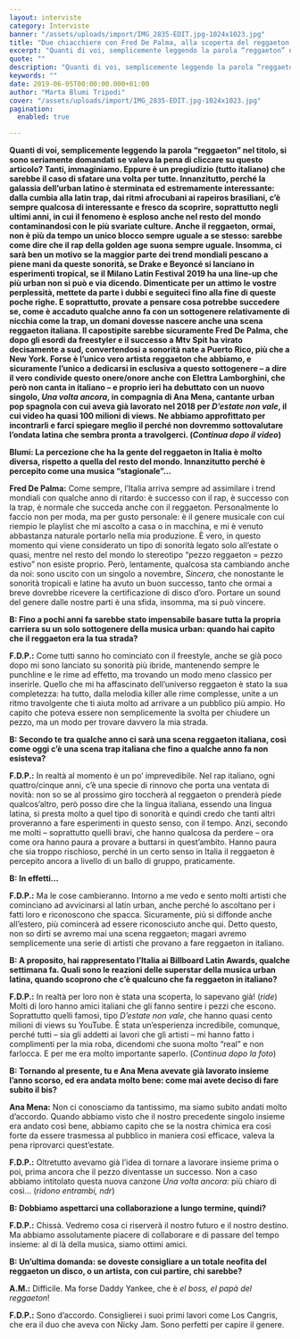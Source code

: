 ```yaml
---
layout: interviste
category: Interviste
banner: "/assets/uploads/import/IMG_2835-EDIT.jpg-1024x1023.jpg"
title: "Due chiacchiere con Fred De Palma, alla scoperta del reggaeton italiano"
excerpt: "Quanti di voi, semplicemente leggendo la parola “reggaeton” nel titolo, si sono seriamente domandati se valeva la pena di cliccare su questo articolo? Tanti, immaginiamo. Eppure è un pregiudizio (tutto italiano) che sarebbe il caso di sfatare una volta per tutte. Innanzitutto, perché la galassia dell’urban latino è sterminata ed estremamente interessante: dalla cumbia alla…"
quote: ""
description: "Quanti di voi, semplicemente leggendo la parola “reggaeton” nel titolo, si sono seriamente domandati se valeva la pena di cliccare su questo articolo? Tanti, immaginiamo. Eppure è un pregiudizio (tutto italiano) che sarebbe il caso di sfatare una volta per tutte. Innanzitutto, perché la galassia dell’urban latino è sterminata ed estremamente interessante: dalla cumbia alla…"
keywords: ""
date: 2019-06-05T00:00:00.000+01:00
author: "Marta Blumi Tripodi"
cover: "/assets/uploads/import/IMG_2835-EDIT.jpg-1024x1023.jpg"
pagination:
  enabled: true

---
```


**Quanti di voi, semplicemente leggendo la parola “reggaeton” nel titolo, si sono seriamente domandati se valeva la pena di cliccare su questo articolo? Tanti, immaginiamo. Eppure è un pregiudizio (tutto italiano) che sarebbe il caso di sfatare una volta per tutte. Innanzitutto, perché la galassia dell’urban latino è sterminata ed estremamente interessante: dalla cumbia alla latin trap, dai ritmi afrocubani ai rapeiros brasiliani, c’è sempre qualcosa di interessante e fresco da scoprire, soprattutto negli ultimi anni, in cui il fenomeno è esploso anche nel resto del mondo contaminandosi con le più svariate culture. Anche il reggaeton, ormai, non è più da tempo un unico blocco sempre uguale a se stesso: sarebbe come dire che il rap della golden age suona sempre uguale. Insomma, ci sarà ben un motivo se la maggior parte dei trend mondiali pescano a piene mani da queste sonorità, se Drake e Beyoncé si lanciano in esperimenti tropical, se il Milano Latin Festival 2019 ha una line-up che più urban non si può e via dicendo. Dimenticate per un attimo le vostre perplessità, mettete da parte i dubbi e seguiteci fino alla fine di queste poche righe. E soprattutto, provate a pensare cosa potrebbe succedere se, come è accaduto qualche anno fa con un sottogenere relativamente di nicchia come la trap, un domani dovesse nascere anche una scena reggaeton italiana. Il capostipite sarebbe sicuramente Fred De Palma, che dopo gli esordi da freestyler e il successo a Mtv Spit ha virato decisamente a sud, convertendosi a sonorità nate a Puerto Rico, più che a New York. Forse è l’unico vero artista reggaeton che abbiamo, e sicuramente l’unico a dedicarsi in esclusiva a questo sottogenere – a dire il vero condivide questo onere/onore anche con Elettra Lamborghini, che però non canta in italiano – e proprio ieri ha debuttato con un nuovo singolo, _Una volta ancora_, in compagnia di Ana Mena, cantante urban pop spagnola con cui aveva già lavorato nel 2018 per _D’estate non vale_, il cui video ha quasi 100 milioni di views. Ne abbiamo approfittato per incontrarli e farci spiegare meglio il perché non dovremmo sottovalutare l’ondata latina che sembra pronta a travolgerci. (_Continua dopo il video_)**

**Blumi: La percezione che ha la gente del reggaeton in Italia è molto diversa, rispetto a quella del resto del mondo. Innanzitutto perché è percepito come una musica “stagionale”…**

**Fred De Palma:** Come sempre, l’Italia arriva sempre ad assimilare i trend mondiali con qualche anno di ritardo: è successo con il rap, è successo con la trap, è normale che succeda anche con il reggaeton. Personalmente lo faccio non per moda, ma per gusto personale: è il genere musicale con cui riempio le playlist che mi ascolto a casa o in macchina, e mi è venuto abbastanza naturale portarlo nella mia produzione. È vero, in questo momento qui viene considerato un tipo di sonorità legato solo all’estate o quasi, mentre nel resto del mondo lo stereotipo “pezzo reggaeton = pezzo estivo” non esiste proprio. Però, lentamente, qualcosa sta cambiando anche da noi: sono uscito con un singolo a novembre, _Sincera_, che nonostante le sonorità tropicali e latine ha avuto un buon successo, tanto che ormai a breve dovrebbe ricevere la certificazione di disco d’oro. Portare un sound del genere dalle nostre parti è una sfida, insomma, ma si può vincere.

**B: Fino a pochi anni fa sarebbe stato impensabile basare tutta la propria carriera su un solo sottogenere della musica urban: quando hai capito che il reggaeton era la tua strada?**

**F.D.P.:** Come tutti sanno ho cominciato con il freestyle, anche se già poco dopo mi sono lanciato su sonorità più ibride, mantenendo sempre le punchline e le rime ad effetto, ma trovando un modo meno classico per inserirle. Quello che mi ha affascinato dell’universo reggaeton è stato la sua completezza: ha tutto, dalla melodia killer alle rime complesse, unite a un ritmo travolgente che ti aiuta molto ad arrivare a un pubblico più ampio. Ho capito che poteva essere non semplicemente la svolta per chiudere un pezzo, ma un modo per trovare davvero la mia strada.

**B: Secondo te tra qualche anno ci sarà una scena reggaeton italiana, così come oggi c’è una scena trap italiana che fino a qualche anno fa non esisteva?**

**F.D.P.:** In realtà al momento è un po’ imprevedibile. Nel rap italiano, ogni quattro/cinque anni, c’è una specie di rinnovo che porta una ventata di novità: non so se al prossimo giro toccherà al reggaeton o prenderà piede qualcos’altro, però posso dire che la lingua italiana, essendo una lingua latina, si presta molto a quel tipo di sonorità e quindi credo che tanti altri proveranno a fare esperimenti in questo senso, con il tempo. Anzi, secondo me molti – soprattutto quelli bravi, che hanno qualcosa da perdere – ora come ora hanno paura a provare a buttarsi in quest’ambito. Hanno paura che sia troppo rischioso, perché in un certo senso in Italia il reggaeton è percepito ancora a livello di un ballo di gruppo, praticamente.

**B: In effetti…**

**F.D.P.:** Ma le cose cambieranno. Intorno a me vedo e sento molti artisti che cominciano ad avvicinarsi al latin urban, anche perché lo ascoltano per i fatti loro e riconoscono che spacca. Sicuramente, più si diffonde anche all’estero, più comincerà ad essere riconosciuto anche qui. Detto questo, non so dirti se avremo mai una scena reggaeton; magari avremo semplicemente una serie di artisti che provano a fare reggaeton in italiano.

**B: A proposito, hai rappresentato l’Italia ai Billboard Latin Awards, qualche settimana fa. Quali sono le reazioni delle superstar della musica urban latina, quando scoprono che c’è qualcuno che fa reggaeton in italiano?**

**F.D.P.:** In realtà per loro non è stata una scoperta, lo sapevano già! (_ride_) Molti di loro hanno amici italiani che gli fanno sentire i pezzi che escono. Soprattutto quelli famosi, tipo _D’estate non vale_, che hanno quasi cento milioni di views su YouTube. È stata un’esperienza incredibile, comunque, perché tutti – sia gli addetti ai lavori che gli artisti – mi hanno fatto i complimenti per la mia roba, dicendomi che suona molto “real” e non farlocca. E per me era molto importante saperlo. (_Continua dopo la foto_)

**B: Tornando al presente, tu e Ana Mena avevate già lavorato insieme l’anno scorso, ed era andata molto bene: come mai avete deciso di fare subito il bis?**

**Ana Mena:** Non ci conosciamo da tantissimo, ma siamo subito andati molto d’accordo. Quando abbiamo visto che il nostro precedente singolo insieme era andato così bene, abbiamo capito che se la nostra chimica era così forte da essere trasmessa al pubblico in maniera così efficace, valeva la pena riprovarci quest’estate.

**F.D.P.:** Oltretutto avevamo già l’idea di tornare a lavorare insieme prima o poi, prima ancora che il pezzo diventasse un successo. Non a caso abbiamo intitolato questa nuova canzone _Una volta ancora_: più chiaro di così… (_ridono entrambi, ndr_)

**B: Dobbiamo aspettarci una collaborazione a lungo termine, quindi?**

**F.D.P.:** Chissà. Vedremo cosa ci riserverà il nostro futuro e il nostro destino. Ma abbiamo assolutamente piacere di collaborare e di passare del tempo insieme: al di là della musica, siamo ottimi amici.

**B: Un’ultima domanda: se doveste consigliare a un totale neofita del reggaeton un disco, o un artista, con cui partire, chi sarebbe?**

**A.M.:** Difficile. Ma forse Daddy Yankee, che è _el boss, el papà del reggaeton_!

**F.D.P.:** Sono d’accordo. Consiglierei i suoi primi lavori come Los Cangris, che era il duo che aveva con Nicky Jam. Sono perfetti per capire il genere.